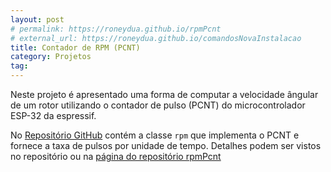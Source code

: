 ```yaml
---
layout: post
# permalink: https://roneydua.github.io/rpmPcnt
# external_url: https://roneydua.github.io/comandosNovaInstalacao
title: Contador de RPM (PCNT)
category: Projetos
tag:
---
```

Neste projeto é apresentado uma forma de computar a velocidade ângular de um rotor utilizando o contador de pulso (PCNT) do microcontrolador ESP-32  da espressif.
<!--excerpt-->

No [Repositório GitHub](https://github.com/roneydua/rpmPcnt) contém a classe `rpm` que implementa o PCNT e fornece a taxa de pulsos por unidade de tempo. Detalhes podem ser vistos no repositório ou na [página do repositório rpmPcnt](https://roneydua.github.io/rpmPcnt/)
